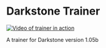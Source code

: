 # Darkstone Trainer

[![Video of trainer in action](http://img.youtube.com/vi/OIiZ2VKTrnU/0.jpg)](https://www.youtube.com/watch?v=OIiZ2VKTrnU)

A trainer for Darkstone version 1.05b
